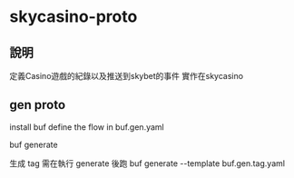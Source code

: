 # skycasino-proto

## 說明

定義Casino遊戲的紀錄以及推送到skybet的事件
實作在skycasino

## gen proto
install buf
define the flow in buf.gen.yaml

buf generate

生成 tag 需在執行 generate 後跑
buf generate --template buf.gen.tag.yaml